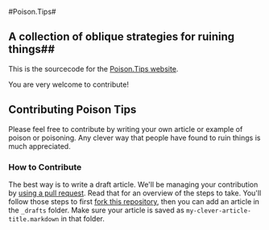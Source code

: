 #Poison.Tips#
## A collection of oblique strategies for ruining things##

This is the sourcecode for the [Poison.Tips website](http://poison.tips).

You are very welcome to contribute! 

## Contributing Poison Tips ##
Please feel free to contribute by writing your own article or example of poison or poisoning. Any clever way that people have found to ruin things is much appreciated. 

### How to Contribute ###
The best way is to write a draft article. We'll be managing your contribution by [using a pull request](https://help.github.com/articles/using-pull-requests/). Read that for an overview of the steps to take.
You'll follow those steps to first [fork this repository](https://help.github.com/articles/fork-a-repo/), then you can add an article in the `_drafts` folder. Make sure your article is saved as `my-clever-article-title.markdown` in that folder.
